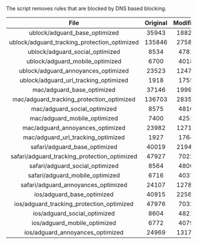 The script removes rules that are blocked by DNS based blocking.


| File | Original | Modified |
|:----:|:-----:|:-----:|
| ublock/adguard_base_optimized | 35943 | 18821 |
| ublock/adguard_tracking_protection_optimized | 135846 | 27580 |
| ublock/adguard_social_optimized | 8534 | 4781 |
| ublock/adguard_mobile_optimized | 6700 | 4018 |
| ublock/adguard_annoyances_optimized | 23523 | 12474 |
| ublock/adguard_url_tracking_optimized | 1918 | 1755 |
| mac/adguard_base_optimized | 37146 | 19991 |
| mac/adguard_tracking_protection_optimized | 136703 | 28357 |
| mac/adguard_social_optimized | 8575 | 4816 |
| mac/adguard_mobile_optimized | 7400 | 4251 |
| mac/adguard_annoyances_optimized | 23982 | 12712 |
| mac/adguard_url_tracking_optimized | 1927 | 1764 |
| safari/adguard_base_optimized | 40019 | 21941 |
| safari/adguard_tracking_protection_optimized | 47927 | 7022 |
| safari/adguard_social_optimized | 8564 | 4800 |
| safari/adguard_mobile_optimized | 6716 | 4037 |
| safari/adguard_annoyances_optimized | 24107 | 12785 |
| ios/adguard_base_optimized | 40915 | 22568 |
| ios/adguard_tracking_protection_optimized | 47976 | 7032 |
| ios/adguard_social_optimized | 8604 | 4821 |
| ios/adguard_mobile_optimized | 6772 | 4079 |
| ios/adguard_annoyances_optimized | 24969 | 13178 |